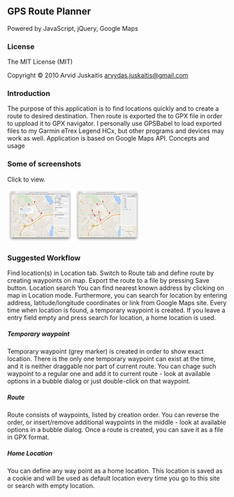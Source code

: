 ## GPS Route Planner

Powered by JavaScript, jQuery, Google Maps


### License

The MIT License (MIT)

Copyright © 2010 Arvid Juskaitis <arvydas.juskaitis@gmail.com>


### Introduction

The purpose of this application is to find locations quickly and to create a route to desired destination. Then route is exported the to GPX file in order to uppload it to GPX navigator. I personally use GPSBabel to load exported files to my Garmin eTrex Legend HCx, but other programs and devices may work as well. Application is based on Google Maps API.
Concepts and usage


### Some of screenshots

Click to view.

[![Location](https://raw.githubusercontent.com/arvjus/gps-route-planner/master/screenshots/location-thumb.png)](https://raw.githubusercontent.com/arvjus/gps-route-planner/master/screenshots/location.png)  [![Route](https://raw.githubusercontent.com/arvjus/gps-route-planner/master/screenshots/route-thumb.png)](https://raw.githubusercontent.com/arvjus/gps-route-planner/master/screenshots/route.png)


### Suggested Workflow

Find location(s) in Location tab.
Switch to Route tab and define route by creating waypoints on map.
Export the route to a file by pressing Save button.
Location search
You can find nearest known address by clicking on map in Location mode. Furthermore, you can search for location by entering address, latitude/longitude coordinates or link from Google Maps site. Every time when location is found, a temporary waypoint is created. If you leave a entry field empty and press search for location, a home location is used.

##### Temporary waypoint
Temporary waypoint (grey marker) is created in order to show exact location. There is the only one temporary waypoint can exist at the time, and it is neither draggable nor part of current route. You can chage such waypoint to a regular one and add it to current route - look at available options in a bubble dialog or just double-click on that waypoint.

##### Route
Route consists of waypoints, listed by creation order. You can reverse the order, or insert/remove additional waypoints in the middle - look at available options in a bubble dialog. Once a route is created, you can save it as a file in GPX format.

##### Home Location
You can define any way point as a home location. This location is saved as a cookie and will be used as default location every time you go to this site or search with empty location.


